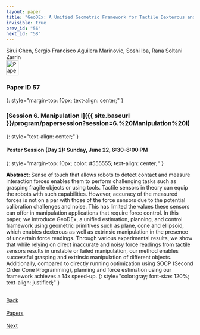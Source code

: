 ```yaml
---
layout: paper
title: "GeoDEx: A Unified Geometric Framework for Tactile Dexterous and Extrinsic Manipulation under Force Uncertainty"
invisible: true
prev_id: "56"
next_id: "58"
---
```

<div class="paper-authors">
  <div class="paper-author-box">
    <div class="paper-author-name">Sirui Chen, Sergio Francisco Aguilera Marinovic, Soshi Iba, Rana Soltani Zarrin</div>
    <div class="paper-author-uni"></div>
  </div>
</div>

<div class="paper-pdf">
  <div>
    <a href="https://www.roboticsproceedings.org/rss21/p057.pdf" title="Download PDF" target="_blank">
      <img src="{{ site.baseurl }}/images/paper_link_cardinal_red.png" alt="Paper PDF" width="33" height="40" />
    </a>
  </div>
</div>

### Paper ID 57
{: style="margin-top: 10px; text-align: center;" }

### [Session 6. Manipulation I]({{ site.baseurl }}/program/papersession?session=6.%20Manipulation%20I)
{: style="text-align: center;" }

#### Poster Session (Day 2): Sunday, June 22, 6:30-8:00 PM
{: style="margin-top: 10px; color: #555555; text-align: center;" }

<b style="color: black;">Abstract: </b>Sense of touch that allows robots to detect contact and measure interaction forces enables them to perform challenging tasks such as grasping fragile objects or using tools. Tactile sensors in theory can equip the robots with such capabilities. However, accuracy of the measured forces is not on a par with those of the force sensors due to the potential calibration challenges and noise. This has limited the values these sensors can offer in manipulation applications that require force control. In this paper, we introduce GeoDEx, a unified estimation, planning, and control framework using geometric primitives such as plane, cone and ellipsoid, which enables dexterous as well as extrinsic manipulation in the presence of uncertain force readings. Through various experimental results, we show that while relying on direct inaccurate and noisy force readings from tactile sensors results in unstable or failed manipulation, our method enables successful grasping and extrinsic manipulation of different objects. Additionally, compared to directly running optimization using SOCP (Second Order Cone Programming), planning and force estimation using our framework achieves a 14x speed-up.
{: style="color:gray; font-size: 120%; text-align: justified;" }

<div class="paper-menu">
  <div class="paper-menu-inner">
    <a href="{{ site.baseurl }}/program/papers/56/" title="Previous Paper">
            <div class="paper-menu-icon">
                <i class="fa fa-chevron-left"></i><br>
                <span class="paper-menu-label">Back</span>
            </div>
        </a>
    <a href="{{ site.baseurl }}/program/papers" title="All Papers">
      <div class="paper-menu-icon">
        <i class="fa fa-list"></i><br>
        <span class="paper-menu-label">Papers</span>
      </div>
    </a>
    <a href="{{ site.baseurl }}/program/papers/58/" title="Next Paper">
            <div class="paper-menu-icon">
                <i class="fa fa-chevron-right"></i><br>
                <span class="paper-menu-label">Next</span>
            </div>
        </a>
  </div>
</div>
